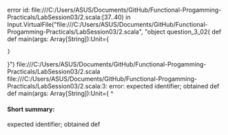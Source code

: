 error id: file:///C:/Users/ASUS/Documents/GitHub/Functional-Progamming-Practicals/LabSession03/2.scala:[37..40) in Input.VirtualFile("file:///C:/Users/ASUS/Documents/GitHub/Functional-Progamming-Practicals/LabSession03/2.scala", "object question_3_02{
    def 
    def main(args: Array[String]):Unit={

    }
}")
file:///C:/Users/ASUS/Documents/GitHub/Functional-Progamming-Practicals/LabSession03/2.scala
file:///C:/Users/ASUS/Documents/GitHub/Functional-Progamming-Practicals/LabSession03/2.scala:3: error: expected identifier; obtained def
    def main(args: Array[String]):Unit={
    ^
#### Short summary: 

expected identifier; obtained def